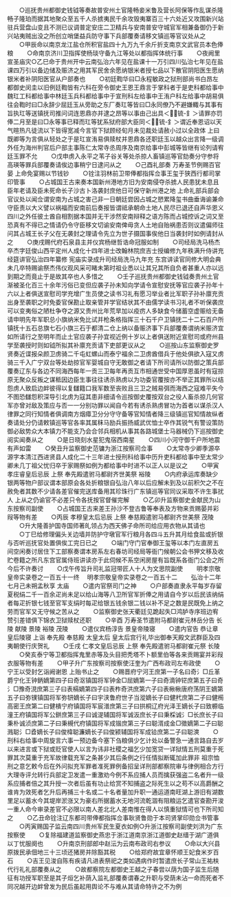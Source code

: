 <!-- { "loadSidebar": true } -->
　　○巡抚贵州都御史钱钺等奏故普安州土官隆畅妾米鲁及营长阿保等作乱谋杀隆畅子隆珀而据其地聚众至五千人杀掳夷民千余攻毁夷寨百三十六处近又攻围新兴站驻兵营盘山变且不测已议调普定安庄二卫精兵与安南普安守城官军相兼备御仍于新兴站夷贼出没之所创立哨堡益兵防守事下兵部覆奏请移文镇巡等官议处从之
　　○甲辰命以南京龙江盐仓所积官盐四十九万九千余斤折支南京文武官员本色俸粮
　　○命南京济川卫指挥使杨琰守备九江等处以都指挥体统行事
　　○夜阙里宣圣庙灾○乙巳命于贵州开中云南弘治六年见在盐课十一万引四川弘治七年见在盐课四万引以备边储及赈济之用其军民舍余愿纳银米者授七品以下散官阴阳医生愿纳银米者补阴阳医官从户部奏也
　　○初廷鞫华曰□永程敏政之狱刑部尚书白昂左都御史闵圭以旧例廷鞫皆有六科在旁令御史王恩王鼎言于掌科者于是吏科都给事中魏玒工科都给事中林廷玉兵科都给事中于宣刑科左给事中王洧户科左给事中胡易俱往会鞫时曰□永辞少屈廷玉从旁助之东厂奏玒等皆曰□永同僚乃不避嫌輙与其事有旨执玒等送镇抚司推问词连恩鼎亦并逮之昂等以事由己出具＜锍-釒＞请罪亦罚俸二月至是曰□永等事已释而玒等犹系狱府部大臣同＜锍-釒＞谓近奉恩诏以天气暄热凡徒流以下皆得宽减今言官下狱顾经旬月未见裁处请赦小过以全政体  上曰既卿等为言俱从轻处之于是玒宣洧易俱赎杖并恩鼎各还职廷玉以越众出言降一级调外任为海州判官后户部主事陈仁太常寺丞周序及南京给事中彭城等皆继有论列请宥廷玉罪不允
　　○戊申虏入永平之苇子谷关等处杀掠人畜镇巡等官劾奏分守参将高瑛等罪兵部覆奏请俟边事稍宁日逮问从之
　　○己酉礼部奏  万寿圣节例赐百官晏  上命免宴赐以节钱钞
　　○铨注羽林前卫带俸都指挥佥事王玺于狭西行都司掌印管事
　　○占城国王古来奏本国新州港地方旧为安南侵夺杀掳人民患犹未息且臣年老请及臣未死命长子沙古卜洛袭封庶他日可保守新州港之地  上命礼部兵部会官议处以闻佥谓安南为占城之害己非一日朝廷尝因占城之愬累降玺书曲垂诲谕兼命守臣责以大义譬以祸福而安南前后奏报皆谓祗承朝命土地人民尽已退还自声华恩义四川之外任彼土酋自相割据本国并无干涉然安南辩释之语方陈而占城控诉之词又至恐真有不得已之情请仍令守臣移文切谕安南俾毋贪人土地自贻祸患否则议遣偏师往问其占城王长子父在无袭封之理请令先立为世子摄国事俟他日当袭封时如例请封从之
　　○庚戌赐代府石泉县主并仪宾杨继哲诰命冠服如制
　　○司经局洗马杨杰卒杰字廷俊山西平定州人成化十四年进士改翰林院庶吉士授编修九年秩满升侍讲充经筵讲官弘治四年纂修  宪庙实录成升司经局洗马九年充  东宫讲读官同修大明会典未几卒特赐谕祭杰伟仪观风采可睹未第时祖业悉以让其兄其所自负者甚重人亦以远到期之而竟止于是故其卒也人多惜之
　　○壬子巡抚贵州都御史钱钺奏贵州土官渐被圣化百三十余年污俗已变但应袭子孙未知向学请令宣慰安抚等官应袭子孙年十六以上者俱送宣慰司学充增广生员使之读书习礼有愿习举业者比军职子孙补廪充贡出身至袭职之时免委官保勘止取亲管并学官结状其不由儒学读书习礼者不听保袭庶可以变夷俗之陋杜争夺之源又贵州比年荒旱加以疫疠人多缺食今储蓄空虚赈给无备请申明先年军职总小旗纳米免比试并枪条格指挥三十石千户卫镇抚二十二石百户所镇抚十五石总旗七石小旗三石于都清二仓上纳以备赈济事下兵部覆奏谓纳米赈济宜如所请行之至明年而止土官应袭子孙宜视近例十岁以上者俱送附近宣慰司或府州县学至袭授时则如钺所拟其补廪充贡请下吏部更议从之
　　○巡按山东监察御史罗贤奏近谍报朵颜卫虏骑二千屯虹螺山而泰宁福余二卫虏酋借兵于他处俱欲入寇又虏骑三千入广宁双台等处劫掠官军婴城自守无敢御之者请下所司请所以防御之策兵部覆奏辽东与各边不同海西每年一贡三卫每年再贡互市相通世受中国厚恩虽时有寇掠原无聚众反叛之谋秪因边臣生事往往诱杀熟虏以为功委官覆按亦不举正其罪所以结怨虏人致启边衅彼得以复讎籍口我军数至丧败且三卫之贼易弭而海西之寇难平失今不图恐讎怨积深导引北虏为寇其患非细请令巡按御史覆按双台之役人畜杀掠几何官军亦曾对敌及策应与否一一分别功罪以闻自今若有诱杀熟虏冒功为首者以谋杀汉人律罪之同行知情者俱调南方烟瘴卫分分守守备等官知情者降三级镇巡官知情故纵者奏请处分仍请敕镇巡等官各率其属秣马励兵振扬威武优恤士卒作其锐气有警设策防御必敌势众大本镇力不能支乃会合邻兵相机从事其各路城堡士马器械仍下巡按御史阅实闻奏从之
　　○是日晓刻水星犯鬼宿西南星
　　○四川小河守御千户所地震有声如雷
　　○癸丑升监察御史范镛为浙江按察司佥事
　　○太常寺少卿季源卒源字本清江西进贤县人成化二十三年进士授刑科给事中历升吏科都给事中至太常少卿未几丁祖父忧归卒于家赐祭如例为都给事中时进不以正人以是议之
　　○甲寅  孝庄睿皇后忌辰  上祭  奉先殿遣驸马都尉齐世美祭  裕陵
　　○内府承运库奏缺少银两等物户部议谓本部原会各处折粮银自弘治八年以后应解未到及以前积欠之不在赦免者其数不少请各差官催完送库备用其珍珠行广东镇巡等官同议采取不许生事扰人  上从之仍谕官不必差只令各抚按官督催完解
　　○乙卯升监察御史金献民为山东按察司副使
　　○占城国王古来差王孙沙不登古鲁等奉表及方物来贡赐晏并彩叚等物有差
　　○丙辰  孝穆皇太后忌辰  上祭  奉慈殿遣驸马都尉齐世美祭  茂陵
　　○升大隆善护国寺国师著癿领占为西天佛子命所司给应用衣物从其请也
　　○丁巳给修理偏头关边墙并防护守墩官军行粮月各四斗五升其月给食盐或折银与否听巡抚官处置俱俟工完日已之
　　○端门守门官奉御王玺等以本门左直房五间空闲奏讨居住下工部察奏谓本房系左右春坊司经局等衙门候朝公会书狎文移及收贮卷籍之所凡东宫官属侍班讲读亦于此伺候不系空闲房屋有旨既系各衙门公会之所今后不许奏讨
　　○戊午传旨升司礼监冠带匠人十人为文思院副使
　　明孝宗敬皇帝实录卷之一百五十一终
　明孝宗敬皇帝实录卷之一百五十二
　　弘治十二年七月己未朔孟秋享  太庙
　　○遣内官祭司门之神
　　○户部奏直隶永平每岁存留夏税绢二千一百余疋尚未足以给山海等八卫所官军折俸之用请自今岁以后民该纳绢者每疋折银七钱至官军支绢时每疋给银五钱余银二钱以补不足之数是民既免上纳之劳而官军又无守候之苦从之
　　○监察御史张天衢廷见跪起失□鸿胪寺序班边宥赞引差错俱下锦衣卫狱赎杖还职
　　○辛酉  万寿圣节遣附马都尉崔元林岳分告  长陵  献陵  景陵  裕陵  茂陵
　　○遣仪宾杨淳告  景皇帝陵寝
　　○遣内官告  恭让章皇后陵寝  上诣  奉先殿  奉慈殿  太皇太后  皇太后宫行礼毕出御奉天殿文武群臣及四夷朝使行庆贺礼
　　○壬戌  仁孝文皇后忌辰  上祭  奉先殿遣驸马都尉崔元祭  长陵
　　○癸亥泰宁等卫都指挥鬼里赤等及头目把秃塔不卜额里伯等各来贡赐宴并彩叚衣服等物有差
　　○甲子升广东按察司按察使汪奎为广西布政司左布政使
　　○宁王以受封乞诣阙谢恩  上贻书止之
　　○赐晋府宁河王庶第一子名曰奇氵□丘革爵宁化王钟鈵嫡第四子曰奇沤镇国将军钟金□屈嫡第一子曰奇滴钟铓庶第五子曰奇氵□豫奇涀庶第三子曰表槅嫡第四子曰表柞奇洪庶第六子曰表楸楸唐府荡阴王嫡第五子曰弥镤镇国将军弥钘嫡长子曰宇浃鲁府世子当漎嫡长子曰健杙庶第二子曰健槆高密王庶第二曰健樻宁府镇国将军宸潽庶第三子曰拱桐辽府光泽王嫡长子曰致榞临潼王府镇国将军公鉼庶第三子曰诚湜辅国将军诚汳庶长子曰秉棌诚氵□长庶长子曰秉朴诚浈庶第二子曰秉槻代府镇国将军成锴庶第三子曰聪湑成金□徵嫡第二子曰聪溅聪氵□孴嫡长子曰俊椲聪濂嫡长子曰俊颍辅国将军成铪庶第二子曰聪漺
　　○刑科右给事中周旋言六事一预边备今塞下刍粮俱少乞计处以备警急一通言路自去岁以来进言或下狱或贬官使人以言为讳非社稷之福乞少加宽贷一详狱情五刑莫重于死罪其次莫重于充军故律载充军之条甚少其后条例之行任情拟断辄加此罪非  祖宗恤刑之意乞敕今后在外问拟充军罪者准死罪例备招呈详刑部都察院审与律例相合方行大理寺评允转行兵部定卫发遣一重激劝今例不系应捕人员而擒获强盗二名者升一级系应捕者倍之其升授一次者后虽有功止给赏不知捕盗之际死生以之苟不以高爵酬之谁肯为效死者乞升后再捕三十名或二十名者量加升职一通运道南旺湖上游旧有湖数里足以蓄水今其堤岸淤涨又为豪右所据蓄水无地河流乾涸有阻粮运乞遣官查勘开浚一重人命今审录差官不必限以南人差北北人差南惟在得人以慎重狱情可也下所司知之
　　○乙丑命铨注辽东都司带俸都指挥佥事耿贤鲁勋于本司贤掌印勋佥书管事
　　○丙寅赐国子监云南四川贵州军民生夏衣如例○升浙江按察司副使刘洪为广东按察使
　　○复除福建道监察御史燕忠于浙江道南京浙江道御史赵缙于湖广道俱以丁忧服阕也
　　○升南京刑部郎中赵沄为云南布政司右参议
　　○命以大兴县原拨民承佃地三十三顷还猪房并除豁其税
　　○给郑府故宜章怀顺王妃食米岁百石
　　○吉王见浚自陈有疾请凡进表祭祀之类如遇病作时暂遣庶长子常山王祐枎代行礼礼部覆奏从之
　　○故都察院左都御史王越之子春尝以荫为国子监生后随征有功授军职至是其子烜乞补荫入监礼部覆奏谓春之升职与受荫未沾一命而死者不同况越开边衅曾发为民后虽起用舆论不与难从其请命特许之不为例
